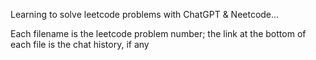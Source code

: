 Learning to solve leetcode problems with ChatGPT & Neetcode...

Each filename is the leetcode problem number; the link at the bottom of each file is the chat history, if any
